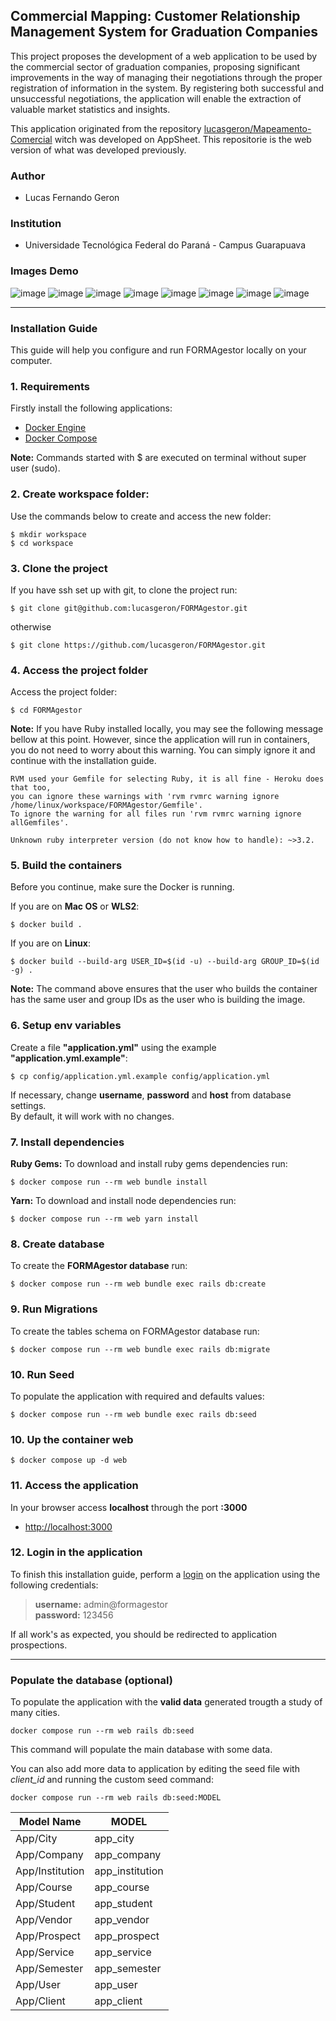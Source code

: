 ## Commercial Mapping: Customer Relationship Management System for Graduation Companies

This project proposes the development of a web application to be used by the commercial sector of graduation companies, proposing significant improvements in the way of managing their negotiations through the proper registration of information in the system. By registering both successful and unsuccessful negotiations, the application will enable the extraction of valuable market statistics and insights.

This application originated from the repository [lucasgeron/Mapeamento-Comercial](https://github.com/lucasgeron/Mapeamento-Comercial) witch was developed on AppSheet. This repositorie is the web version of what was developed previously.

### Author
- Lucas Fernando Geron

### Institution
- Universidade Tecnológica Federal do Paraná - Campus Guarapuava

### Images Demo
![image](https://storage.googleapis.com/turing_developers/portfolio/1691423969965_Screenshot_1.jpg)
![image](https://storage.googleapis.com/turing_developers/portfolio/1691423969967_Screenshot_2.jpg)
![image](https://storage.googleapis.com/turing_developers/portfolio/1691423969967_Screenshot_3.jpg)
![image](https://storage.googleapis.com/turing_developers/portfolio/1691423969967_Screenshot_4.jpg)
![image](https://storage.googleapis.com/turing_developers/portfolio/1691423969967_Screenshot_5.jpg)
![image](https://storage.googleapis.com/turing_developers/portfolio/1691423969968_Screenshot_6.jpg)
![image](https://storage.googleapis.com/turing_developers/portfolio/1691423969968_Screenshot_7.jpg)
![image](https://storage.googleapis.com/turing_developers/portfolio/1691423969968_Screenshot_8.jpg)

----

### Installation Guide

This guide will help you configure and run FORMAgestor locally on your computer.

### 1. Requirements

Firstly install the following applications:

* [Docker Engine](https://docs.docker.com/engine/install/)
* [Docker Compose](https://docs.docker.com/compose/install/)

**Note:** Commands started with $ are executed on terminal without super user (sudo).

### 2. Create workspace folder:
Use the commands below to create and access the new folder:

    $ mkdir workspace
    $ cd workspace

### 3. Clone the project

If you have ssh set up with git, to clone the project run:

    $ git clone git@github.com:lucasgeron/FORMAgestor.git
    
otherwise    

    $ git clone https://github.com/lucasgeron/FORMAgestor.git
    

### 4. Access the project folder
Access the project folder:

    $ cd FORMAgestor
    
**Note:** If you have Ruby installed locally, you may see the following message bellow at this point. However, since the application will run in containers, you do not need to worry about this warning. You can simply ignore it and continue with the installation guide.

    RVM used your Gemfile for selecting Ruby, it is all fine - Heroku does that too,
    you can ignore these warnings with 'rvm rvmrc warning ignore /home/linux/workspace/FORMAgestor/Gemfile'.
    To ignore the warning for all files run 'rvm rvmrc warning ignore allGemfiles'.

    Unknown ruby interpreter version (do not know how to handle): ~>3.2.
    
### 5. Build the containers

Before you continue, make sure the Docker is running.

If you are on **Mac OS** or **WLS2**:

    $ docker build .
    
If you are on **Linux**:

    $ docker build --build-arg USER_ID=$(id -u) --build-arg GROUP_ID=$(id -g) .
    
**Note:** The command above ensures that the user who builds the container has the same user and group IDs as the user who is building the image. 

### 6. Setup env variables

Create a file **"application.yml"** using the example **"application.yml.example"**:

    $ cp config/application.yml.example config/application.yml

If necessary, change  **username**, **password** and **host** from database settings.     
By default, it will work with no changes.

### 7. Install dependencies 

**Ruby Gems:** To download and install ruby gems dependencies run:

    $ docker compose run --rm web bundle install

**Yarn:** To download and install node dependencies run:

    $ docker compose run --rm web yarn install
    

### 8. Create database

To create the **FORMAgestor database** run:

    $ docker compose run --rm web bundle exec rails db:create
    
### 9. Run Migrations

To create the tables schema on FORMAgestor database run: 

    $ docker compose run --rm web bundle exec rails db:migrate
    
### 10. Run Seed

To populate the application with required and defaults values:

    $ docker compose run --rm web bundle exec rails db:seed


### 10. Up the container web

    $ docker compose up -d web
    

### 11. Access the application

In your browser access **localhost** through the port **:3000**

* [http://localhost:3000](http://localhost:3000) 

### 12. Login in the application

To finish this installation guide, perform a [login](http://localhost:3000/users/sign_in) on the application using the following credentials:

> **username:** admin@formagestor   
**password:** 123456

If all work's as expected, you should be redirected to application prospections.

-----
### Populate the database  (optional)

To populate the application with the **valid data** generated trougth a study of many cities.

    docker compose run --rm web rails db:seed 

This command will populate the main database with some data.

You can also add more data to application by editing the seed file with _client_id_ and running the custom seed command:

    docker compose run --rm web rails db:seed:MODEL

| Model Name | MODEL |
|------------|-------|
| App/City       |app_city|
| App/Company    |app_company|
| App/Institution|app_institution|
| App/Course     |app_course|
| App/Student    |app_student|
| App/Vendor     |app_vendor|
| App/Prospect   |app_prospect|
| App/Service    |app_service|
| App/Semester   |app_semester|
| App/User       |app_user|
| App/Client     |app_client|

